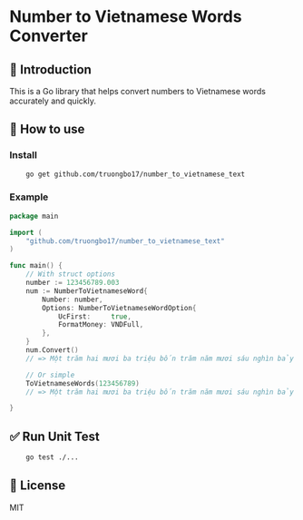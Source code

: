 # Number to Vietnamese Words Converter

## 📌 Introduction

This is a Go library that helps convert numbers to Vietnamese words accurately and quickly.

## 🚀 How to use

### Install

```sh
    go get github.com/truongbo17/number_to_vietnamese_text
```

### Example

```go
package main

import (
	"github.com/truongbo17/number_to_vietnamese_text"
)

func main() {
	// With struct options
	number := 123456789.003
	num := NumberToVietnameseWord{
		Number: number,
		Options: NumberToVietnameseWordOption{
			UcFirst:     true,
			FormatMoney: VNDFull,
		},
	}
	num.Convert()
	// => Một trăm hai mươi ba triệu bốn trăm năm mươi sáu nghìn bảy trăm tám mươi chín phẩy không không ba việt nam đồng

	// Or simple
	ToVietnameseWords(123456789)
	// => Một trăm hai mươi ba triệu bốn trăm năm mươi sáu nghìn bảy trăm tám mươi chín phẩy không không ba

}
```

## ✅ Run Unit Test

```sh
    go test ./...
```

## 📄 License

MIT
